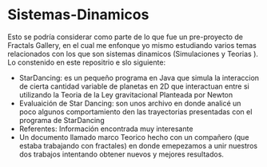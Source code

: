 # Sistemas-Dinamicos
 Esto se podría considerar como parte de lo que fue un pre-proyecto de Fractals Gallery, en el cual me enfonque yo mismo estudiando varios temas relacionados con los que son sistemas dinamicos (Simulaciones y Teorias ).
 Lo constenido en este repositrio e slo siguiente:
 - StarDancing: es un pequeño programa en Java que simula la interaccion de cierta cantidad variable de planetas en 2D que interactuan entre si utilizando la Teoria de la Ley gravitacional Planteada por Newton
 - Evaluaición de Star Dancing: son unos archivo en donde analicé un poco algunos comportamiento den las trayectorias presentadas con el programa de StarDancing
 - Referentes: Información encontrada muy interesante
 - Un documento llamado marco Teorico hecho con un compañero (que estaba trabajando con fractales) en donde emepezamos a unir nuestros dos trabajos intentando obtener nuevos y mejores resultados. 
 
